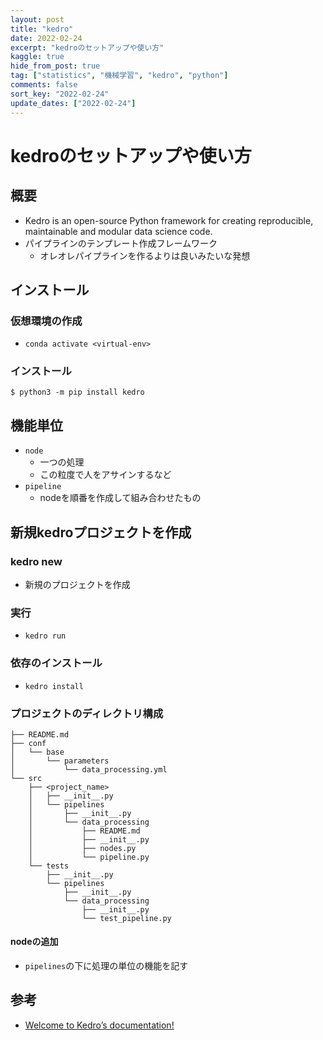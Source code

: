 ```yaml
---
layout: post
title: "kedro"
date: 2022-02-24
excerpt: "kedroのセットアップや使い方"
kaggle: true
hide_from_post: true
tag: ["statistics", "機械学習", "kedro", "python"]
comments: false
sort_key: "2022-02-24"
update_dates: ["2022-02-24"]
---
```


# kedroのセットアップや使い方

## 概要
 - Kedro is an open-source Python framework for creating reproducible, maintainable and modular data science code. 
 - パイプラインのテンプレート作成フレームワーク
   - オレオレパイプラインを作るよりは良いみたいな発想

## インストール

### 仮想環境の作成
 - `conda activate <virtual-env>`

### インストール

```console
$ python3 -m pip install kedro
```

## 機能単位
 - `node`
   - 一つの処理
   - この粒度で人をアサインするなど
 - `pipeline`
   - nodeを順番を作成して組み合わせたもの


## 新規kedroプロジェクトを作成

### kedro new
 - 新規のプロジェクトを作成

### 実行
 - `kedro run`

### 依存のインストール
 - `kedro install`

### プロジェクトのディレクトリ構成

```config
├── README.md
├── conf
│   └── base
│       └── parameters
│           └── data_processing.yml
└── src
    ├── <project_name>
    │   ├── __init__.py
    │   └── pipelines
    │       ├── __init__.py
    │       └── data_processing
    │           ├── README.md
    │           ├── __init__.py
    │           ├── nodes.py
    │           └── pipeline.py
    └── tests
        ├── __init__.py
        └── pipelines
            ├── __init__.py
            └── data_processing
                ├── __init__.py
                └── test_pipeline.py
```

#### nodeの追加
 - `pipelines`の下に処理の単位の機能を記す

## 参考
 - [Welcome to Kedro’s documentation!](https://kedro.readthedocs.io/en/stable/)
